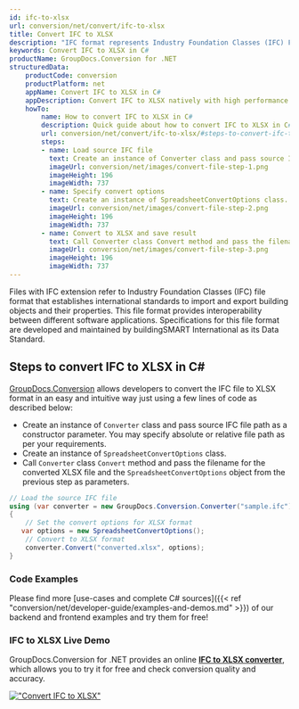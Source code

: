 ```yaml
---
id: ifc-to-xlsx
url: conversion/net/convert/ifc-to-xlsx
title: Convert IFC to XLSX
description: "IFC format represents Industry Foundation Classes (IFC) File Format with .ifc extension. Learn how to convert IFC to XLSX file programmatically in C# language using GroupDocs.Conversion for .NET library."
keywords: Convert IFC to XLSX in C#
productName: GroupDocs.Conversion for .NET
structuredData:
    productCode: conversion
    productPlatform: net
    appName: Convert IFC to XLSX in C#
    appDescription: Convert IFC to XLSX natively with high performance using C# language and server side GroupDocs.Conversion for .NET APIs, without the use of any software like Microsoft or Open Office.
    howTo:
        name: How to convert IFC to XLSX in C# 
        description: Quick guide about how to convert IFC to XLSX in C# with high performance and accuracy.
        url: conversion/net/convert/ifc-to-xlsx/#steps-to-convert-ifc-to-xlsx-in-c
        steps:
        - name: Load source IFC file 
          text: Create an instance of Converter class and pass source IFC file path as a constructor parameter. You may specify absolute or relative file path as per your requirements. 
          imageUrl: conversion/net/images/convert-file-step-1.png
          imageHeight: 196
          imageWidth: 737
        - name: Specify convert options 
          text: Create an instance of SpreadsheetConvertOptions class.
          imageUrl: conversion/net/images/convert-file-step-2.png
          imageHeight: 196
          imageWidth: 737
        - name: Convert to XLSX and save result 
          text: Call Converter class Convert method and pass the filename for the converted HTML file and the SpreadsheetConvertOptions object from the previous step as parameters.
          imageUrl: conversion/net/images/convert-file-step-3.png
          imageHeight: 196
          imageWidth: 737
---
```


Files with IFC extension refer to  Industry Foundation Classes (IFC) file format that establishes international standards to import and export building objects and their properties. This file format provides interoperability between different software applications. Specifications for this file format are developed and maintained by buildingSMART International as its Data Standard.

## Steps to convert IFC to XLSX in C#

[GroupDocs.Conversion](https://products.groupdocs.com/conversion/net) allows developers to convert the IFC file to XLSX format in an easy and intuitive way just using a few lines of code as described below:

* Create an instance of `Converter` class and pass source IFC file path as a constructor parameter. You may specify absolute or relative file path as per your requirements. 
* Create an instance of `SpreadsheetConvertOptions` class.
* Call `Converter` class `Convert` method and pass the filename for the converted XLSX file and the `SpreadsheetConvertOptions` object from the previous step as parameters.

```csharp
// Load the source IFC file
using (var converter = new GroupDocs.Conversion.Converter("sample.ifc"))
{
    // Set the convert options for XLSX format
   var options = new SpreadsheetConvertOptions();
    // Convert to XLSX format
    converter.Convert("converted.xlsx", options);
}
```

### Code Examples

Please find more [use-cases and complete C# sources]({{< ref "conversion/net/developer-guide/examples-and-demos.md" >}}) of our backend and frontend examples and try them for free!

### IFC to XLSX Live Demo

GroupDocs.Conversion for .NET provides an online [**IFC to XLSX converter**](https://products.groupdocs.app/conversion/ifc-to-xlsx), which allows you to try it for free and check conversion quality and accuracy.

[!["Convert IFC to XLSX"](conversion/net/images/convert-to-xlsx/convert-ifc-to-xlsx.png)](https://products.groupdocs.app/conversion/ifc-to-xlsx)